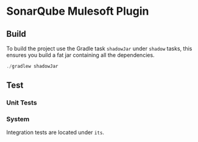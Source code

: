 # SonarQube Mulesoft Plugin
## Build
To build the project use the Gradle task `shadowJar` under `shadow` tasks, this ensures you build a fat jar containing all the dependencies.
```java
./gradlew shadowJar
```
## Test

### Unit Tests

### System
Integration tests are located under `its`.